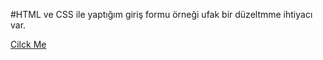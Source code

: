 #HTML ve CSS ile yaptığım giriş formu örneği ufak bir düzeltmme ihtiyacı var.

[Cilck Me](https://mehmettas1.github.io/Singup-Form/)
